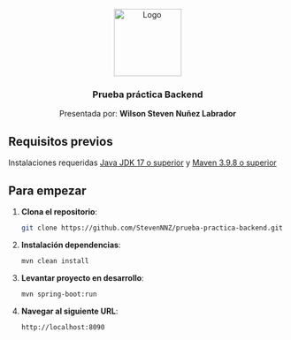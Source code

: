 <p align="center">
    <img src="https://static-00.iconduck.com/assets.00/spring-icon-256x256-2efvkvky.png" alt="Logo" width=122 height=122>

<h3 align="center">Prueba práctica Backend</h3>

  <p align="center">
    Presentada por: <b>Wilson Steven Nuñez Labrador</b>

  </p>
</p>

## Requisitos previos

Instalaciones requeridas 
[Java JDK 17 o superior](https://www.oracle.com/java/technologies/downloads/#java17) 
y [Maven 3.9.8 o superior](https://maven.apache.org/download.cgi)

## Para empezar

1. **Clona el repositorio**:

   ```bash
   git clone https://github.com/StevenNNZ/prueba-practica-backend.git
   ```

2. **Instalación dependencias**:

   ```bash
   mvn clean install
   ```

3. **Levantar proyecto en desarrollo**:

   ```bash
   mvn spring-boot:run
   ```

4. **Navegar al siguiente URL**:

   ```bash
   http://localhost:8090
   ```